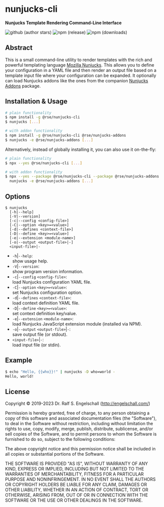 
nunjucks-cli
============

**Nunjucks Template Rendering Command-Line Interface**

![github (author stars)](https://img.shields.io/github/stars/rse?logo=github&label=author%20stars&color=%233377aa&link=https%3A%2F%2Fgithub.com%2Frse)
![npm (release)](https://img.shields.io/npm/v/%40rse/nunjucks-cli?logo=npm&label=release&color=%23cc3333&link=https%3A%2F%2Fnpmjs.com%2F%40rse%2Fnunjucks-cli)
![npm (downloads)](https://img.shields.io/npm/dm/%40rse/nunjucks-cli?logo=npm&label=downloads&color=%23cc3333)

Abstract
--------

This is a small command-line utility to render templates with the rich
and powerful templating language [Mozilla Nunjucks](https://mozilla.github.io/nunjucks/).
This allows you to define your configuration in a YAML file and then render
an output file based on a template input file where your configuration can be expanded.
It optionally can load Nunjucks addons like the ones from the companion
[Nunjucks Addons](https://github.com/rse/nunjucks-addons) package.

Installation & Usage
--------------------

```sh
# plain functionality
$ npm install -g @rse/nunjucks-cli
$ nunjucks [...]

# with addon functionality
$ npm install -g @rse/nunjucks-cli @rse/nunjucks-addons
$ nunjucks -e @rse/nunjucks-addons [...]
```

Alternatively, instead of globally installing it, you can also use it on-the-fly:

```sh
# plain functionality
$ npx --yes @rse/nunjucks-cli [...]

# with addon functionality
$ npx --yes --package @rse/nunjucks-cli --package @rse/nunjucks-addons -- \
  nunjucks -e @rse/nunjucks-addons [...]
```

Options
-------

```
$ nunjucks
  [-h|--help]
  [-V|--version]
  [-c|--config <config-file>]
  [-C|--option <key>=<value>]
  [-d|--defines <context-file>]
  [-D|--define <key>=<value>]
  [-e|--extension <module-name>]
  [-o|--output <output-file>|-]
  <input-file>|-
```

- `-h`|`--help`:<br/>
  show usage help.
- `-V`|`--version`:<br/>
  show program version information.
- `-c`|`--config` `<config-file>`:<br/>
  load Nunjucks configuration YAML file.
- `-C`|`--option` `<key>=<value>`:<br/>
  set Nunjucks configuration option.
- `-d`|`--defines` `<context-file>`:<br/>
  load context definition YAML file.
- `-D`|`--define` `<key>=<value>`:<br/>
  set context definition key/value.
- `-e`|`--extension` `<module-name>`:<br/>
  load Nunjucks JavaScript extension module (installed via NPM).
- `-o`|`--output` `<output-file>`|`-`:<br/>
  save output file (or stdout).
- `<input-file>`|`-`:<br/>
  load input file (or stdin).

Example
-------

```sh
$ echo "Hello, {{who}}!" | nunjucks -D who=world -
Hello, world!
```

License
-------

Copyright &copy; 2019-2023 Dr. Ralf S. Engelschall (http://engelschall.com/)

Permission is hereby granted, free of charge, to any person obtaining
a copy of this software and associated documentation files (the
"Software"), to deal in the Software without restriction, including
without limitation the rights to use, copy, modify, merge, publish,
distribute, sublicense, and/or sell copies of the Software, and to
permit persons to whom the Software is furnished to do so, subject to
the following conditions:

The above copyright notice and this permission notice shall be included
in all copies or substantial portions of the Software.

THE SOFTWARE IS PROVIDED "AS IS", WITHOUT WARRANTY OF ANY KIND,
EXPRESS OR IMPLIED, INCLUDING BUT NOT LIMITED TO THE WARRANTIES OF
MERCHANTABILITY, FITNESS FOR A PARTICULAR PURPOSE AND NONINFRINGEMENT.
IN NO EVENT SHALL THE AUTHORS OR COPYRIGHT HOLDERS BE LIABLE FOR ANY
CLAIM, DAMAGES OR OTHER LIABILITY, WHETHER IN AN ACTION OF CONTRACT,
TORT OR OTHERWISE, ARISING FROM, OUT OF OR IN CONNECTION WITH THE
SOFTWARE OR THE USE OR OTHER DEALINGS IN THE SOFTWARE.

